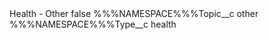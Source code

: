 <?xml version="1.0" encoding="UTF-8"?>
<CustomMetadata xmlns="http://soap.sforce.com/2006/04/metadata" xmlns:xsi="http://www.w3.org/2001/XMLSchema-instance" xmlns:xsd="http://www.w3.org/2001/XMLSchema">
    <label>Health - Other</label>
    <protected>false</protected>
    <values>
        <field>%%%NAMESPACE%%%Topic__c</field>
        <value xsi:type="xsd:string">other</value>
    </values>
    <values>
        <field>%%%NAMESPACE%%%Type__c</field>
        <value xsi:type="xsd:string">health</value>
    </values>
</CustomMetadata>
